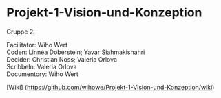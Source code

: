 # Projekt-1-Vision-und-Konzeption

Gruppe 2:

Facilitator: Wiho Wert <br>
Coden: Linnéa Doberstein; Yavar Siahmakishahri <br>
Decider: Christian Noss; Valeria Orlova<br>
Scribbeln: Valeria Orlova <br>
Documentory: Wiho Wert <br>

[Wiki] (https://github.com/wihowe/Projekt-1-Vision-und-Konzeption/wiki)
